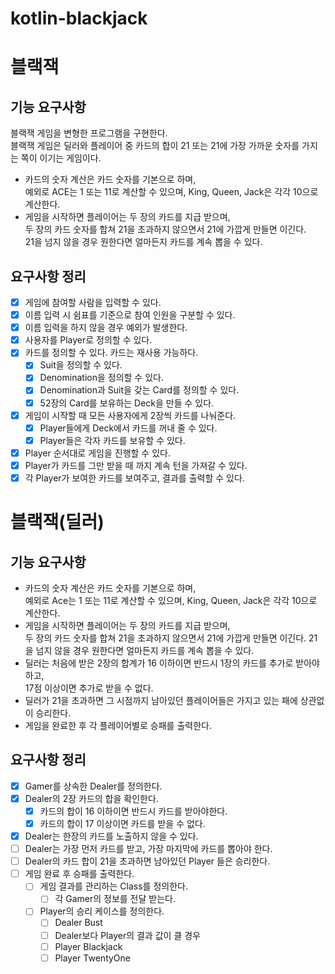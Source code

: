 # kotlin-blackjack

# 블랙잭
## 기능 요구사항
블랙잭 게임을 변형한 프로그램을 구현한다.  
블랙잭 게임은 딜러와 플레이어 중 카드의 합이 21 또는 21에 가장 가까운 숫자를 가지는 쪽이 이기는 게임이다.

* 카드의 숫자 계산은 카드 숫자를 기본으로 하며,  
예외로 ACE는 1 또는 11로 계산할 수 있으며, King, Queen, Jack은 각각 10으로 계산한다.
* 게임을 시작하면 플레이어는 두 장의 카드를 지급 받으며,   
두 장의 카드 숫자를 합쳐 21을 초과하지 않으면서 21에 가깝게 만들면 이긴다.  
21을 넘지 않을 경우 원한다면 얼마든지 카드를 계속 뽑을 수 있다.

## 요구사항 정리
- [X] 게임에 참여할 사람을 입력할 수 있다.
- [X] 이름 입력 시 쉼표를 기준으로 참여 인원을 구분할 수 있다.
- [X] 이름 입력을 하지 않을 경우 예외가 발생한다.
- [X] 사용자를 Player로 정의할 수 있다.
- [X] 카드를 정의할 수 있다. 카드는 재사용 가능하다.
  - [X] Suit을 정의할 수 있다.
  - [X] Denomination을 정의할 수 있다.
  - [X] Denomination과 Suit을 갖는 Card를 정의할 수 있다.
  - [X] 52장의 Card를 보유하는 Deck을 만들 수 있다.
- [X] 게임이 시작할 때 모든 사용자에게 2장씩 카드를 나눠준다.
  - [X] Player들에게 Deck에서 카드를 꺼내 줄 수 있다.
  - [X] Player들은 각자 카드를 보유할 수 있다.
- [X] Player 순서대로 게임을 진행할 수 있다.
- [X] Player가 카드를 그만 받을 때 까지 계속 턴을 가져갈 수 있다.
- [X] 각 Player가 보여한 카드를 보여주고, 결과를 출력할 수 있다.

# 블랙잭(딜러)
## 기능 요구사항
* 카드의 숫자 계산은 카드 숫자를 기본으로 하며,  
예외로 Ace는 1 또는 11로 계산할 수 있으며, King, Queen, Jack은 각각 10으로 계산한다.
* 게임을 시작하면 플레이어는 두 장의 카드를 지급 받으며,  
두 장의 카드 숫자를 합쳐 21을 초과하지 않으면서 21에 가깝게 만들면 이긴다.
21을 넘지 않을 경우 원한다면 얼마든지 카드를 계속 뽑을 수 있다.
* 딜러는 처음에 받은 2장의 합계가 16 이하이면 반드시 1장의 카드를 추가로 받아야 하고,  
17점 이상이면 추가로 받을 수 없다.
* 딜러가 21을 초과하면 그 시점까지 남아있던 플레이어들은 가지고 있는 패에 상관없이 승리한다.
* 게임을 완료한 후 각 플레이어별로 승패를 출력한다.

## 요구사항 정리
- [X] Gamer를 상속한 Dealer를 정의한다.
- [X] Dealer의 2장 카드의 합을 확인한다.
  - [X] 카드의 합이 16 이하이면 반드시 카드를 받아야한다.
  - [X] 카드의 합이 17 이상이면 카드를 받을 수 없다.
- [X] Dealer는 한장의 카드를 노출하지 않을 수 있다.
- [ ] Dealer는 가장 먼저 카드를 받고, 가장 마지막에 카드를 뽑아야 한다.
- [ ] Dealer의 카드 합이 21을 초과하면 남아있던 Player 들은 승리한다.
- [ ] 게임 완료 후 승패를 출력한다.
  - [ ] 게임 결과를 관리하는 Class를 정의한다.
    - [ ] 각 Gamer의 정보를 전달 받는다.
  - [ ] Player의 승리 케이스를 정의한다.
    - [ ] Dealer Bust
    - [ ] Dealer보다 Player의 결과 값이 클 경우
    - [ ] Player Blackjack
    - [ ] Player TwentyOne
